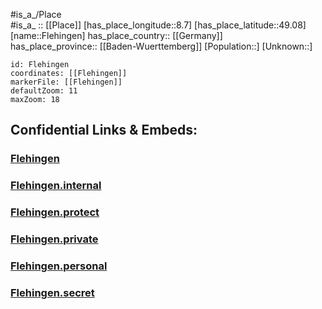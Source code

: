 ﻿---
location: [49.08,8.7] 
mapzoom: [7,12] 
mapmarker: city 
type: City
tags:
- geo/City


SpocWebEntityId: 30184
isDeleted: false
confidential: public

---
#is_a_/Place  
#is_a_ :: [[Place]] 
[has_place_longitude::8.7] 
[has_place_latitude::49.08] 
[name::Flehingen] 
has_place_country:: [[Germany]]  
has_place_province:: [[Baden-Wuerttemberg]] 
[Population::] 
[Unknown::] 


```leaflet
id: Flehingen
coordinates: [[Flehingen]] 
markerFile: [[Flehingen]] 
defaultZoom: 11 
maxZoom: 18
```


## Confidential Links & Embeds: 

### [Flehingen](/_public/Earth/Continent/Europe/Europe~Central/Germany/Germany~West/Baden-Wuerttemberg/counties~BW/Karlsruhe/cities~Karlsruhe/Bretten/City/Flehingen.md) 

### [Flehingen.internal](/_internal/Earth/Continent/Europe/Europe~Central/Germany/Germany~West/Baden-Wuerttemberg/counties~BW/Karlsruhe/cities~Karlsruhe/Bretten/City/Flehingen.internal.md) 

### [Flehingen.protect](/_protect/Earth/Continent/Europe/Europe~Central/Germany/Germany~West/Baden-Wuerttemberg/counties~BW/Karlsruhe/cities~Karlsruhe/Bretten/City/Flehingen.protect.md) 

### [Flehingen.private](/_private/Earth/Continent/Europe/Europe~Central/Germany/Germany~West/Baden-Wuerttemberg/counties~BW/Karlsruhe/cities~Karlsruhe/Bretten/City/Flehingen.private.md) 

### [Flehingen.personal](/_personal/Earth/Continent/Europe/Europe~Central/Germany/Germany~West/Baden-Wuerttemberg/counties~BW/Karlsruhe/cities~Karlsruhe/Bretten/City/Flehingen.personal.md) 

### [Flehingen.secret](/_secret/Earth/Continent/Europe/Europe~Central/Germany/Germany~West/Baden-Wuerttemberg/counties~BW/Karlsruhe/cities~Karlsruhe/Bretten/City/Flehingen.secret.md) 

